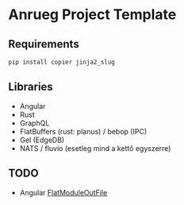 # Anrueg Project Template

## Requirements

```bash
pip install copier jinja2_slug
```


## Libraries

- Angular
- Rust
- GraphQL
- FlatBuffers (rust: planus) / bebop (IPC)
- Gel (EdgeDB)
- NATS / fluvio (esetleg mind a kettő egyszerre)


## TODO

- Angular [FlatModuleOutFile](https://angular.dev/reference/configs/angular-compiler-options#flatmoduleoutfile)

